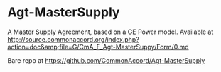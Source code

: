# Agt-MasterSupply
A Master Supply Agreement, based on a GE Power model.  Available at http://source.commonaccord.org/index.php?action=doc&amp;file=G/CmA_F_Agt-MasterSuppy/Form/0.md

Bare repo at <a href="https://github.com/CommonAccord/Agt-MasterSupply">https://github.com/CommonAccord/Agt-MasterSupply</a>
